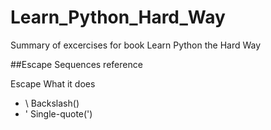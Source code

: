 # Learn_Python_Hard_Way
Summary of excercises for book Learn Python the Hard Way

##Escape Sequences reference

Escape                  What it does
* \\                      Backslash(\)
* \'                      Single-quote(')
